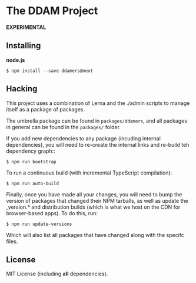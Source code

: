 The DDAM Project
==================

**EXPERIMENTAL**

Installing
----------

**node.js**

```
$ npm install --save ddamers@next
```

Hacking
-------

This project uses a combination of Lerna and the ./admin scripts to manage
itself as a package of packages.

The umbrella package can be found in `packages/ddamers`, and all packages in general
can be found in the `packages/` folder.

If you add new dependencies to any package (incuding internal dependencies), you will
need to re-create the internal links and re-build teh dependency graph::

```
$ npm run bootstrap
```

To run a continuous build (with incremental TypeScript compilation):

```
$ npm run auto-build
```

Finally, once you have made all your changes, you will need to bump the version
of packages that changed their NPM tarballs, as well as update the _version.*
and distribution builds (which is what we host on the CDN for browser-based
apps). To do this, run:


```
$ npm run update-versions
```

Which will also list all packages that have changed along with the specifc files.


License
-------

MIT License (including **all** dependencies).

